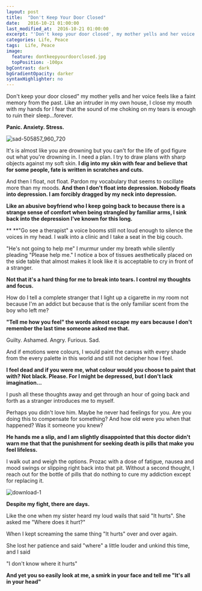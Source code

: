 ```yaml
---
layout: post
title:  "Don't Keep Your Door Closed"
date:   2016-10-21 01:00:00
last_modified_at:  2016-10-21 01:00:00
excerpt: "'Don't keep your door closed', my mother yells and her voice feels like a faint memory from the past. Like an intruder in my own house, I close my mouth with my hands for I fear that the sound of me choking on my tears is enough to ruin their sleep..."
categories: Life, Peace
tags:  Life, Peace
image:
  feature: dontkeepyourdoorclosed.jpg
  topPosition: -100px
bgContrast: dark
bgGradientOpacity: darker
syntaxHighlighter: no
---
```



Don't keep your door closed" my mother yells and her voice feels like a faint memory from the past. Like an intruder in my own house, I close my mouth with my hands for I fear that the sound of me choking on my tears is enough to ruin their sleep…forever.

**Panic. Anxiety. Stress.**
 
![sad-505857_960_720][1]

It's is almost like you are drowning but you can't for the life of god figure out what you're drowning in. I need a plan. I try to draw plans with sharp objects against my soft skin. **I dig into my skin with fear and believe that for some people, fate is written in scratches and cuts.**

And then I float, not float. Pardon my vocabulary that seems to oscillate more than my moods. **And then I don't float into depression. Nobody floats into depression. I am forcibly dragged by my neck into depression.**

**Like an abusive boyfriend who I keep going back to because there is a strange sense of comfort when being strangled by familiar arms, I sink back into the depression I've known for this long.**

** **"Go see a therapist" a voice booms still not loud enough to silence the voices in my head. I walk into a clinic and I take a seat in the big couch.

"He's not going to help me" I murmur under my breath while silently pleading "Please help me." I notice a box of tissues aesthetically placed on the side table that almost makes it look like it is acceptable to cry in front of a stranger.

**Not that it's a hard thing for me to break into tears. I control my thoughts and focus.**

How do I tell a complete stranger that I light up a cigarette in my room not because I'm an addict but because that is the only familiar scent from the boy who left me?

**"Tell me how you feel" the words almost escape my ears because I don't remember the last time someone asked me that.**

Guilty. Ashamed. Angry. Furious. Sad.

And if emotions were colours, I would paint the canvas with every shade from the every palette in this world and still not decipher how I feel.

**I feel dead and if you were me, what colour would you choose to paint that with? Not black. Please. For I might be depressed, but I don't lack imagination…**

I push all these thoughts away and get through an hour of going back and forth as a stranger introduces me to myself.

Perhaps you didn't love him. Maybe he never had feelings for you. Are you doing this to compensate for something? And how old were you when that happened? Was it someone you knew?

**He hands me a slip, and I am slightly disappointed that this doctor didn't warn me that that the punishment for seeking death is pills that make you feel lifeless.**

I walk out and weigh the options. Prozac with a dose of fatigue, nausea and mood swings or slipping right back into that pit. Without a second thought, I reach out for the bottle of pills that do nothing to cure my addiction except for replacing it.

![download-1][2]

**Despite my fight, there are days.**

Like the one when my sister heard my loud wails that said "It hurts". She asked me "Where does it hurt?"

When I kept screaming the same thing "It hurts" over and over again.

She lost her patience and said "where" a little louder and unkind this time, and I said

"I don't know where it hurts"

**And yet you so easily look at me, a smirk in your face and tell me "It's all in your head"**

 

[1]: http://nandhithahariharan.com/wp-content/uploads/2016/10/sad-505857_960_720.jpg
[2]: http://nandhithahariharan.com/wp-content/uploads/2016/10/download-1.jpg
